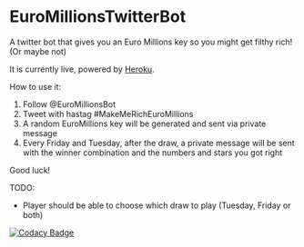# EuroMillionsTwitterBot
A twitter bot that gives you an Euro Millions key so you might get filthy rich! (Or maybe not)
<p>It is currently live, powered by <a href="http://www.heroku.com">Heroku</a>.</p>

<p>How to use it:</p>
<ol>
<li> Follow @EuroMillionsBot</li>
<li> Tweet with hastag #MakeMeRichEuroMillions</li>
<li> A random EuroMillions key will be generated and sent via private message</li>
<li> Every Friday and Tuesday, after the draw, a private message will be sent with the winner combination and the numbers and stars you got right</li>
</ol>
<p>Good luck!</p>

<p>TODO:</p>
<ul>
<li>Player should be able to choose which draw to play (Tuesday, Friday or both)</li>
</ul>

[![Codacy Badge](https://api.codacy.com/project/badge/Grade/0c15f32f04bb4090a02f2ac24f594f18)](https://www.codacy.com/app/bastos-33296/EuroMillionsTwitterBot?utm_source=github.com&amp;utm_medium=referral&amp;utm_content=borgaster/EuroMillionsTwitterBot&amp;utm_campaign=Badge_Grade)
